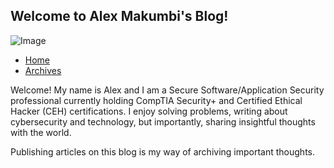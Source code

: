 ## Welcome to Alex Makumbi's Blog!

![Image](assets/img/Makumbi.jpg)

- [Home](https://makumbi.github.io/output/index.html)
- [Archives](https://makumbi.github.io/output/archive.html)
<!--- [About](https://makumbi.github.io/output/about.html) -->


Welcome! My name is Alex and I am a Secure Software/Application Security professional currently holding CompTIA Security+ and Certified Ethical Hacker (CEH) certifications. I enjoy solving problems, writing about cybersecurity and technology, but importantly, sharing insightful thoughts with the world.

Publishing articles on this blog is my way of archiving important thoughts. 







